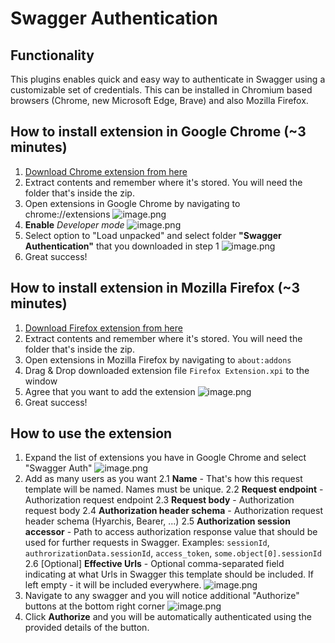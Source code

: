 
# Swagger Authentication

## Functionality
This plugins enables quick and easy way to authenticate in Swagger using a customizable set of credentials.
This can be installed in Chromium based browsers (Chrome, new Microsoft Edge, Brave) and also Mozilla Firefox.

## How to install extension in Google Chrome (~3 minutes)
1. [Download Chrome extension from here](https://raw.githubusercontent.com/martis347/swagger-auth/master/Google%20Chrome%20Extension%201.0.1.zip?token=ACN3YR342SPHBIFSKHILZSS7JTPGK)
2. Extract contents and remember where it's stored. You will need the folder that's inside the zip.
3. Open extensions in Google Chrome by navigating to chrome://extensions
![image.png](/.attachments/image-8cce3fdb-0836-45dd-9d16-d39b2534be2a.png)
4. **Enable** _Developer mode_
![image.png](/.attachments/image-39e0aee5-e709-4aaa-8b2f-2f6b390b9335.png)
5. Select option to "Load unpacked" and select folder **"Swagger Authentication"** that you downloaded in step 1
![image.png](/.attachments/image-e97e30da-983e-4550-b000-5d7df84e5806.png)
6. Great success!

## How to install extension in Mozilla Firefox (~3 minutes)
1. [Download Firefox extension from here](https://raw.githubusercontent.com/martis347/swagger-auth/master/Firefox%20Extension%201.0.1.xpi?token=ACN3YR2K2CXA6PMN2GTANT27JTPI2)
2. Extract contents and remember where it's stored. You will need the folder that's inside the zip.
3. Open extensions in Mozilla Firefox by navigating to `about:addons`
4. Drag & Drop downloaded extension file `Firefox Extension.xpi` to the window
5. Agree that you want to add the extension
![image.png](/.attachments/image-d382c223-dc04-4eac-9940-dd3dce9ce0c2.png)
6. Great success!


## How to use the extension
1. Expand the list of extensions you have in Google Chrome and select "Swagger Auth"
![image.png](/.attachments/image-2e5d7a3d-0c72-4eb7-9ff9-1e7b6a9931bd.png)
2. Add as many users as you want
2.1 **Name** - That's how this request template will be named. Names must be unique.
2.2 **Request endpoint** - Authorization request endpoint
2.3 **Request body** - Authorization request body 
2.4 **Authorization header schema** - Authorization request header schema (Hyarchis, Bearer, ...)
2.5 **Authorization session accessor** - Path to access authorization response value that should be used for further requests in Swagger. Examples: `sessionId`, `authrorizationData.sessionId`, `access_token`, `some.object[0].sessionId`
2.6 [Optional] **Effective Urls** - Optional comma-separated field indicating at what Urls in Swagger this template should be included. If left empty - it will be included everywhere.
![image.png](/.attachments/image-053889cc-79ea-477c-8922-2294390a005f.png)
3. Navigate to any swagger and you will notice additional "Authorize" buttons at the bottom right corner
![image.png](/.attachments/image-4f7ecfdb-84a9-48d3-a39b-0c886cfc8b4e.png)
4. Click **Authorize** and you will be automatically authenticated using the provided details of the button.
